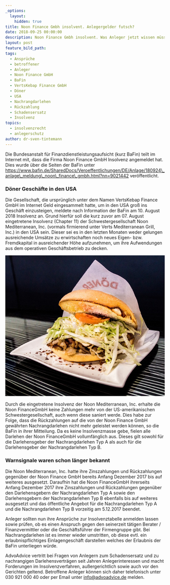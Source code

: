 ```yaml
---
_options:
  layout:
    hidden: true
title: Noon Finance Gmbh insolvent. Anlegergelder futsch?
date: 2018-09-25 00:00:00
description: Noon Finance Gmbh insolvent. Was Anleger jetzt wissen müssen.
layout: post
feature_bild_path:
tags:
  - Ansprüche
  - betroffener
  - Anleger
  - Noon Finance GmbH
  - BaFin
  - VertsKebap Finance GmbH
  - Döner
  - USA
  - Nachrangdarlehen
  - Rückzahlung
  - Schadensersatz
  - Insolvenz
topics:
  - insolvenzrecht
  - anlegerschutz
author: dr-sven-tintemann
---
```


Die Bundesanstalt für Finanzdienstleistungsaufsicht (kurz BaFin) teilt im Internet mit, dass die Firma Noon Finance GmbH Insolvenz angemeldet hat. Dies wurde über die Seiten der BaFin unter https://www.bafin.de/SharedDocs/Veroeffentlichungen/DE/Anlage/180924\_anlage\_meldung\_noon\_finance\_gmbh.html?nn=9021442 veröffentlicht.

### Döner Geschäfte in den USA

Die Gesellschaft, die ursprünglich unter dem Namen VertsKebap Finance GmbH im Internet Geld eingesammelt hatte, um in den USA groß ins Geschäft einzusteigen, meldete nach Information der BaFin am 10. August 2018 Insolvenz an. Grund hierfür soll die kurz zuvor am 07. August eingetretene Insolvenz (Chapter 11) der Schwestergesellschaft Noon Mediterranean, Inc. (vormals firmierend unter Verts Mediterranean Grill, Inc.) in den USA sein. Dieser sei es in den letzten Monaten weder gelungen ausreichende Umsätze zu erwirtschaften noch neues Eigen- bzw. Fremdkapital in ausreichender Höhe aufzunehmen, um ihre Aufwendungen aus dem operativen Geschäftsbetrieb zu decken.

![Döner - Foto Pixabay](/uploads/doner-kebab-1753615-640.jpg "Döner in den USA kein Verkaufsschlager?")

Durch die eingetretene Insolvenz der Noon Mediterranean, Inc. erhalte die Noon FinanceGmbH keine Zahlungen mehr von der US-amerikanischen Schwestergesellschaft, auch wenn diese saniert werde. Dies habe zur Folge, dass die Rückzahlungen auf die von der Noon Finance GmbH gewährten Nachrangdarlehen nicht mehr geleistet werden können, so die BaFin in ihrer Mitteilung. Da es keine Insolvenzmasse gebe, fielen alle Darlehen der Noon FinanceGmbH vollumfänglich aus. Dieses gilt sowohl für die Darlehensgeber der Nachrangdarlehen Typ A als auch für die Darlehensgeber der Nachrangdarlehen Typ B.

### Warnsignale waren schon länger bekannt

Die Noon Mediterranean, Inc. hatte ihre Zinszahlungen und Rückzahlungen gegenüber der Noon Finance GmbH bereits Anfang Dezember 2017 bis auf weiteres ausgesetzt. Daraufhin hat die Noon FinanceGmbH ihrerseits Anfang Dezember 2017 ihre Zinszahlungen und Rückzahlungen gegenüber den Darlehensgebern der Nachrangdarlehen Typ A sowie den Darlehensgebern der Nachrangdarlehen Typ B ebenfalls bis auf weiteres ausgesetzt und das öffentliche Angebot für die Nachrangdarlehen Typ A und die Nachrangdarlehen Typ B vorzeitig am 5.12.2017 beendet.

Anleger sollten nun ihre Ansprüche zur Insolvenztabelle anmelden lassen sowie prüfen, ob es einen Anspruch gegen den seinerzeit tätigen Berater / Finanzvermittler oder die Geschäftsführer der Firmengruppe gibt. Bei Nachrangdarlehen ist es immer wieder umstritten, ob diese evtl. ein erlaubnispflichtiges Einlagengeschäft darstellen welches der Erlaubnis der BaFin unterliegen würde. 

AdvoAdvice vertritt bei Fragen von Anlegern zum Schadensersatz und zu nachrangigen Darlehensverträgen seit Jahren Anlegerinteressen und macht Forderungen im Insolvenzverfahren, außergerichtlich sowie auch vor den Gerichten geltend. Betroffene Anleger können sich daher telefonisch unter 030 921 000 40 oder per Email unter info@advoadvice.de melden.